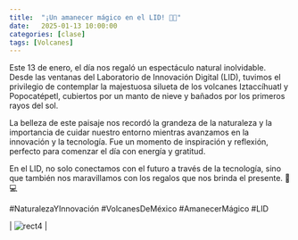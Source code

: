 ```yaml
---
title:  "¡Un amanecer mágico en el LID! 🌄✨"
date:   2025-01-13 10:00:00
categories: [clase]
tags: [Volcanes]
---
```

Este 13 de enero, el día nos regaló un espectáculo natural inolvidable. Desde las ventanas del Laboratorio de Innovación Digital (LID), tuvimos el privilegio de contemplar la majestuosa silueta de los volcanes Iztaccíhuatl y Popocatépetl, cubiertos por un manto de nieve y bañados por los primeros rayos del sol.

La belleza de este paisaje nos recordó la grandeza de la naturaleza y la importancia de cuidar nuestro entorno mientras avanzamos en la innovación y la tecnología. Fue un momento de inspiración y reflexión, perfecto para comenzar el día con energía y gratitud.

En el LID, no solo conectamos con el futuro a través de la tecnología, sino que también nos maravillamos con los regalos que nos brinda el presente. 🌿💻

#NaturalezaYInnovación #VolcanesDeMéxico #AmanecerMágico #LID

| ![rect4](https://github.com/user-attachments/assets/c451f743-8a45-480b-94e3-22b241cfb336) |

[lid]: https://ipc-lid.github.io/ 
